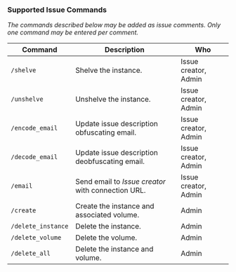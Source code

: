 ### Supported Issue Commands

_The commands described below may be added as issue comments. Only one command
may be entered per comment._

| Command            | Description                                        | Who                  |
| ------------------ | -------------------------------------------------- | -------------------- |
| `/shelve`          | Shelve the instance.                               | Issue creator, Admin |
| `/unshelve`        | Unshelve the instance.                             | Issue creator, Admin |
| `/encode_email`    | Update issue description obfuscating email.        | Issue creator, Admin |
| `/decode_email`    | Update issue description deobfuscating email.      | Issue creator, Admin |
| `/email`           | Send email to _Issue creator_ with connection URL. | Issue creator, Admin |
| `/create`          | Create the instance and associated volume.         | Admin                |
| `/delete_instance` | Delete the instance.                               | Admin                |
| `/delete_volume`   | Delete the volume.                                 | Admin                |
| `/delete_all`      | Delete the instance and volume.                    | Admin                |
